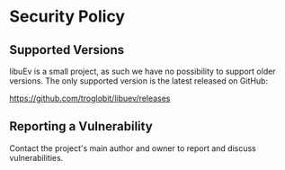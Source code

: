 # Security Policy

## Supported Versions

libuEv is a small project, as such we have no possibility to support older versions.
The only supported version is the latest released on GitHub:

<https://github.com/troglobit/libuev/releases>

## Reporting a Vulnerability

Contact the project's main author and owner to report and discuss vulnerabilities.
